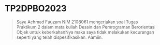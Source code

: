# TP2DPBO2023

> Saya Achmad Fauzam NIM 2108061 mengerjakan soal Tugas Praktikum 2
dalam mata kuliah Desain dan Pemrograman Berorientasi Objek
untuk keberkahanNya maka saya tidak melakukan kecurangan
seperti yang telah dispesifikasikan. Aamiin.
